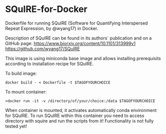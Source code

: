 # SQuIRE-for-Docker
Dockerfile for running SQuIRE (Software for Quantifying Interspersed Repeat Expression, by @wyang17) in Docker. 

Description of SQuIRE can be found in its authors` publication and on a GitHub page:
https://www.biorxiv.org/content/10.1101/313999v1
https://github.com/wyang17/SQuIRE


This image is using miniconda base image and allows installing prerequisits according to installation recipe for SQuIRE.

To build image:

```
docker build - < Dockerfile -t $TAGOFYOURCHOICE
```

To mount container:
```
>docker run -it -v /directory/of/your/choice:/data $TAGOFYOURCHOICE
```

When container is mounted, it activates automatically conda environment for SQuIRE.
To run SQuIRE within this container you need to access directory with squire and run the scripts from it!
Functionality is not fully tested yet!



